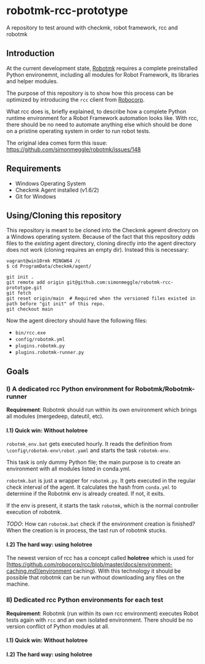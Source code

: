 # robotmk-rcc-prototype
A repository to test around with checkmk, robot framework, rcc and robotmk


## Introduction

At the current development state, [Robotmk](www.robotmk.org) requires a complete preinstalled Python environemnt, including all modules for Robot Framework, its libraries and helper modules. 

The purpose of this repository is to show how this process can be optimized by introducing the `rcc` client from [Robocorp](https://github.com/robocorp).

What rcc does is, briefly explained, to describe how a complete Python runtime environment for a Robot Framework automation looks like. With rcc, there should be no need to automate anything else which should be done on a pristine operating system in order to run robot tests. 

The original idea comes form this issue: https://github.com/simonmeggle/robotmk/issues/148

## Requirements

* Windows Operating System
* Checkmk Agent installed (v1.6/2)
* Git for Windows


## Using/Cloning this repository

This repository is meant to be cloned into the Checkmk agewnt directory on a Windows operating system. 
Because of the fact that this repository _adds_ files to the *existing* agent directory, cloning directly into the agent directory does not work (cloning requires an empty dir). Instead this is necessary: 

```
vagrant@win10rmk MINGW64 /c
$ cd ProgramData/checkmk/agent/

git init .
git remote add origin git@github.com:simonmeggle/robotmk-rcc-prototype.git
git fetch
git reset origin/main  # Required when the versioned files existed in path before "git init" of this repo.
git checkout main
```

Now the agent directory should have the following files: 

* `bin/rcc.exe`
* `config/robotmk.yml`
* `plugins.robotmk.py`
* `plugins.robotmk-runner.py`


## Goals

### I) A dedicated rcc Python environment for Robotmk/Robotmk-runner

**Requirement**: Robotmk should run within its own environment which brings all modules (mergedeep, dateutil, etc).

#### I.1) Quick win: Without holotree

`robotmk_env.bat` gets executed hourly. It reads the definition from `\config\robotmk-env\robot.yaml` and starts the task `robotmk-env`. 

This task is only dummy Python file; the main purpose is to create an environment with all modules listed in conda.yml.

`robotmk.bat` is just a wrapper for `robotmk.py`. It gets executed in the regular check interval of the agent. It calculates the hash from `conda.yml` to determine if the Robotmk env is already created. If not, it exits. 

If the env is present, it starts the task `robotmk`, which is the normal controller execution of robotmk. 

*TODO*: How can `robotmk.bat` check if the environment creation is finished? When the creation is in process, the tast run of robotmk stucks.

#### I.2) The hard way: using holotree

The newest version of rcc has a concept called **holotree** which is used for [https://github.com/robocorp/rcc/blob/master/docs/environment-caching.md](environment caching). With this technology it should be possible that robotmk can be run without downloading any files on the machine. 


### II) Dedicated rcc Python environments for each test 

**Requirement**: Robotmk (run within its own rcc environment) executes Robot tests again with `rcc` and an own isolated environment. There should be no version conflict of Python modules at all. 

#### I.1) Quick win: Without holotree


#### I.2) The hard way: using holotree


